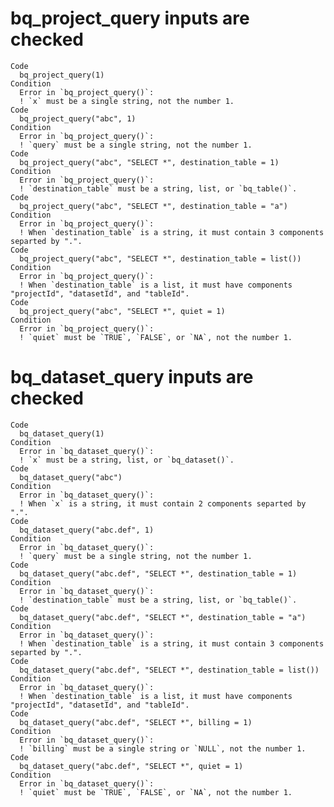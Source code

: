 # bq_project_query inputs are checked

    Code
      bq_project_query(1)
    Condition
      Error in `bq_project_query()`:
      ! `x` must be a single string, not the number 1.
    Code
      bq_project_query("abc", 1)
    Condition
      Error in `bq_project_query()`:
      ! `query` must be a single string, not the number 1.
    Code
      bq_project_query("abc", "SELECT *", destination_table = 1)
    Condition
      Error in `bq_project_query()`:
      ! `destination_table` must be a string, list, or `bq_table()`.
    Code
      bq_project_query("abc", "SELECT *", destination_table = "a")
    Condition
      Error in `bq_project_query()`:
      ! When `destination_table` is a string, it must contain 3 components separted by ".".
    Code
      bq_project_query("abc", "SELECT *", destination_table = list())
    Condition
      Error in `bq_project_query()`:
      ! When `destination_table` is a list, it must have components "projectId", "datasetId", and "tableId".
    Code
      bq_project_query("abc", "SELECT *", quiet = 1)
    Condition
      Error in `bq_project_query()`:
      ! `quiet` must be `TRUE`, `FALSE`, or `NA`, not the number 1.

# bq_dataset_query inputs are checked

    Code
      bq_dataset_query(1)
    Condition
      Error in `bq_dataset_query()`:
      ! `x` must be a string, list, or `bq_dataset()`.
    Code
      bq_dataset_query("abc")
    Condition
      Error in `bq_dataset_query()`:
      ! When `x` is a string, it must contain 2 components separted by ".".
    Code
      bq_dataset_query("abc.def", 1)
    Condition
      Error in `bq_dataset_query()`:
      ! `query` must be a single string, not the number 1.
    Code
      bq_dataset_query("abc.def", "SELECT *", destination_table = 1)
    Condition
      Error in `bq_dataset_query()`:
      ! `destination_table` must be a string, list, or `bq_table()`.
    Code
      bq_dataset_query("abc.def", "SELECT *", destination_table = "a")
    Condition
      Error in `bq_dataset_query()`:
      ! When `destination_table` is a string, it must contain 3 components separted by ".".
    Code
      bq_dataset_query("abc.def", "SELECT *", destination_table = list())
    Condition
      Error in `bq_dataset_query()`:
      ! When `destination_table` is a list, it must have components "projectId", "datasetId", and "tableId".
    Code
      bq_dataset_query("abc.def", "SELECT *", billing = 1)
    Condition
      Error in `bq_dataset_query()`:
      ! `billing` must be a single string or `NULL`, not the number 1.
    Code
      bq_dataset_query("abc.def", "SELECT *", quiet = 1)
    Condition
      Error in `bq_dataset_query()`:
      ! `quiet` must be `TRUE`, `FALSE`, or `NA`, not the number 1.

